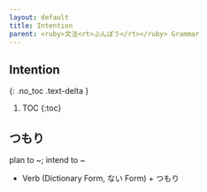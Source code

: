 ```yaml
---
layout: default
title: Intention
parent: <ruby>文法<rt>ぶんぽう</rt></ruby> Grammar
---
```


## Intention
{: .no_toc .text-delta }

1. TOC
{:toc}

## つもり
plan to ~; intend to ~
- Verb (Dictionary Form, ない Form) + つもり
